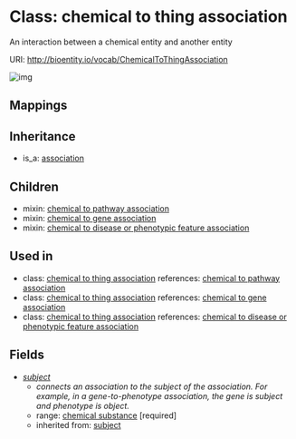 # Class: chemical to thing association


An interaction between a chemical entity and another entity

URI: http://bioentity.io/vocab/ChemicalToThingAssociation

![img](http://yuml.me/diagram/nofunky/class/\[Association]^-\[ChemicalToThingAssociation],%20\[ChemicalToThingAssociation]-%20subject>\[ChemicalSubstance],%20)
## Mappings

## Inheritance

 *  is_a: [association](Association.md)
## Children

 *  mixin: [chemical to pathway association](ChemicalToPathwayAssociation.md)
 *  mixin: [chemical to gene association](ChemicalToGeneAssociation.md)
 *  mixin: [chemical to disease or phenotypic feature association](ChemicalToDiseaseOrPhenotypicFeatureAssociation.md)
## Used in

 *  class: [chemical to thing association](ChemicalToThingAssociation.md) references: [chemical to pathway association](ChemicalToPathwayAssociation.md)
 *  class: [chemical to thing association](ChemicalToThingAssociation.md) references: [chemical to gene association](ChemicalToGeneAssociation.md)
 *  class: [chemical to thing association](ChemicalToThingAssociation.md) references: [chemical to disease or phenotypic feature association](ChemicalToDiseaseOrPhenotypicFeatureAssociation.md)
## Fields

 * _[subject](subject.md)_
    * _connects an association to the subject of the association. For example, in a gene-to-phenotype association, the gene is subject and phenotype is object._
    * range: [chemical substance](ChemicalSubstance.md) [required]
    * inherited from: [subject](subject.md)
